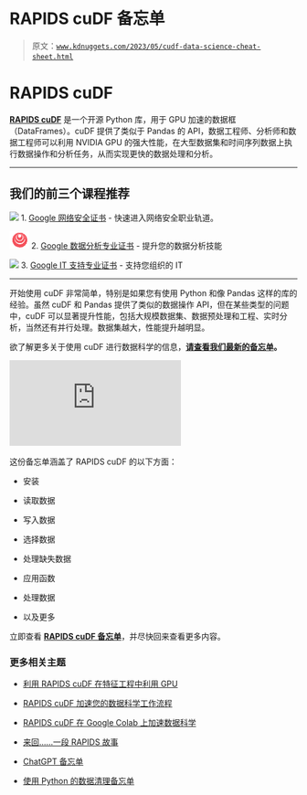 # RAPIDS cuDF 备忘单

> 原文：[`www.kdnuggets.com/2023/05/cudf-data-science-cheat-sheet.html`](https://www.kdnuggets.com/2023/05/cudf-data-science-cheat-sheet.html)

# RAPIDS cuDF

**[RAPIDS cuDF](https://docs.rapids.ai/api/cudf/stable/)** 是一个开源 Python 库，用于 GPU 加速的数据框（DataFrames）。cuDF 提供了类似于 Pandas 的 API，数据工程师、分析师和数据工程师可以利用 NVIDIA GPU 的强大性能，在大型数据集和时间序列数据上执行数据操作和分析任务，从而实现更快的数据处理和分析。

* * *

## 我们的前三个课程推荐

![](img/0244c01ba9267c002ef39d4907e0b8fb.png) 1\. [Google 网络安全证书](https://www.kdnuggets.com/google-cybersecurity) - 快速进入网络安全职业轨道。

![](img/e225c49c3c91745821c8c0368bf04711.png) 2\. [Google 数据分析专业证书](https://www.kdnuggets.com/google-data-analytics) - 提升您的数据分析技能

![](img/0244c01ba9267c002ef39d4907e0b8fb.png) 3\. [Google IT 支持专业证书](https://www.kdnuggets.com/google-itsupport) - 支持您组织的 IT

* * *

开始使用 cuDF 非常简单，特别是如果您有使用 Python 和像 Pandas 这样的库的经验。虽然 cuDF 和 Pandas 提供了类似的数据操作 API，但在某些类型的问题中，cuDF 可以显著提升性能，包括大规模数据集、数据预处理和工程、实时分析，当然还有并行处理。数据集越大，性能提升越明显。

欲了解更多关于使用 cuDF 进行数据科学的信息，**[请查看我们最新的备忘单](https://www.kdnuggets.com/publications/sheets/RAPIDS_cuDF_Cheat_Sheet_KDnuggets.pdf)。**

[](https://www.kdnuggets.com/publications/sheets/RAPIDS_cuDF_Cheat_Sheet_KDnuggets.pdf)

![RAPIDS cuDF 备忘单](https://www.kdnuggets.com/publications/sheets/RAPIDS_cuDF_Cheat_Sheet_KDnuggets.pdf)

这份备忘单涵盖了 RAPIDS cuDF 的以下方面：

+   安装

+   读取数据

+   写入数据

+   选择数据

+   处理缺失数据

+   应用函数

+   处理数据

+   以及更多

立即查看 **[RAPIDS cuDF 备忘单](https://www.kdnuggets.com/publications/sheets/RAPIDS_cuDF_Cheat_Sheet_KDnuggets.pdf)**，并尽快回来查看更多内容。

### 更多相关主题

+   [利用 RAPIDS cuDF 在特征工程中利用 GPU](https://www.kdnuggets.com/2023/06/rapids-cudf-leverage-gpu-feature-engineering.html)

+   [RAPIDS cuDF 加速您的数据科学工作流程](https://www.kdnuggets.com/2023/04/rapids-cudf-speed-next-data-science-workflow.html)

+   [RAPIDS cuDF 在 Google Colab 上加速数据科学](https://www.kdnuggets.com/2023/01/rapids-cudf-accelerated-data-science-google-colab.html)

+   [来回……一段 RAPIDS 故事](https://www.kdnuggets.com/2023/06/back-again-rapids-tale.html)

+   [ChatGPT 备忘单](https://www.kdnuggets.com/2023/01/chatgpt-cheat-sheet.html)

+   [使用 Python 的数据清理备忘单](https://www.kdnuggets.com/2023/02/data-cleaning-python-cheat-sheet.html)
